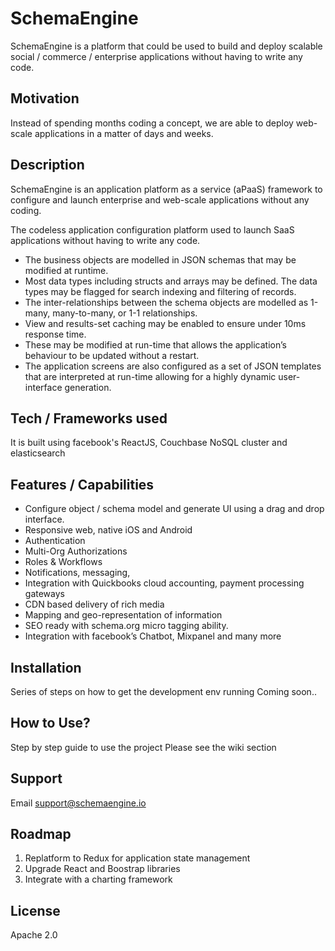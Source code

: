 # SchemaEngine
SchemaEngine is a platform that could be used to build and deploy  scalable social / commerce / enterprise applications without having to write any code.

## Motivation
Instead of spending months coding a concept, we are able to deploy web-scale applications in a matter of days and weeks.

## Description
SchemaEngine is an  application platform as a service (aPaaS) framework to configure and launch enterprise and web-scale applications without any coding.

The codeless application configuration platform used to launch SaaS applications without having to write any code. 

* The business objects are modelled in JSON schemas that may be modified at runtime. 
* Most data types including structs and arrays may be defined. The data types may be flagged for search indexing and filtering of records. 
* The inter-relationships between the schema objects are modelled as 1-many, many-to-many, or 1-1 relationships. 
* View and results-set caching may be enabled to ensure under 10ms response time.
* These may be modified at run-time that allows the application’s behaviour to be updated without a restart.
* The application screens are also configured as a set of JSON templates that are interpreted at run-time allowing for a highly dynamic user-interface generation.

## Tech / Frameworks used
It is built using facebook's ReactJS,  Couchbase NoSQL cluster and elasticsearch

## Features / Capabilities
* Configure object / schema model and generate UI using a drag and drop interface.
* Responsive web, native iOS and Android
* Authentication 
* Multi-Org Authorizations 
* Roles & Workflows
* Notifications, messaging, 
* Integration with Quickbooks cloud accounting, payment processing gateways 
* CDN based delivery of rich media
* Mapping and geo-representation of information
* SEO ready with schema.org micro tagging ability.
* Integration with facebook’s Chatbot, Mixpanel and many more 

## Installation
Series of steps on how to get the development env running
Coming soon..

## How to Use?
Step by step guide to use the project
Please see the wiki section

## Support
Email support@schemaengine.io

## Roadmap
1. Replatform to Redux for application state management
2. Upgrade React and Boostrap libraries
3. Integrate with a charting framework

## License
Apache 2.0

